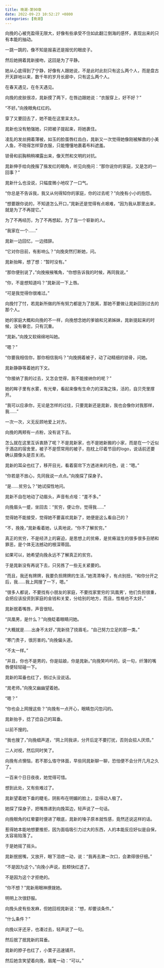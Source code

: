 ```yaml
---
title: 晚潮-第90章
date: 2022-09-23 10:52:27 +0800
categories: [晚潮]
---
```


向挽的心被充盈得无限大，好像有些承受不住如此翻江倒海的感怀，表现出来的只有本能的抽动。

一跳一跳的，像不知是报喜还是报忧的眼皮子。

然后她拥着晁新接吻，这回是为了平静。

她从心底得到了宁静，好像有人跟她说，不是此时此刻只有这么两个人，而是盘古开天辟地以来，数千年的岁月长廊中，只有这么两个人。

在春天遇见，在冬天遇见。

向挽的皮肤很凉，晁新摸了两下，在唇边跟她说：“衣服穿上，好不好？”

“不好。”向挽眼角红红的。

穿了又要回去了，她不能在这里呆太久。

晁新也没有勉强她，只把被子提起来，将她裹住。

凌乱的发丝拥着薄被，如玉的脸蛋唇红齿白，晁新又一次觉得她像刚被解救的小美人鱼，不晓得怎样穿衣服，只能懵懂地裹着布料遮羞。

锁骨和前胸稍稍裸露出来，像天然和文明的对抗。

晁新伸手给向挽揩了揩发红的眼角，听见向挽问：“那你说你的家庭，又是怎的一回事？”

晁新什么也没说，只幅度微小地叹了一口气。

“你总是不告诉我，我又从何得知你的家庭，你的过去呢？”向挽有小小的抱怨。

“想要跟你说的，不知道怎么开口，”晁新还是觉得有点艰难，“因为我从那里出来，就是为了不再提它。”

为了不再经历，为了不再想起，为了当一个崭新的人。

“我家在一个……”

晁新一边回忆，一边措辞。

“它对你目前，有影响么？”向挽突然打断她，问。

晁新抬眸，想了想：“暂时没有。”

“那你便别说了，”向挽掖掖嘴角，“你想告诉我的时候，再同我说。”

“你，不是想知道吗？”晁新润一下上唇。

“可是我觉得你很难过。”

向挽忖了忖，若晁新所做的所有努力都是为了脱离，那她不要做让晁新回到过去的那个人。

她的家庭大概和向挽的不一样，向挽想念她的爹娘和兄弟姊妹，晁新提起来的时候，没有眷恋，只有沉重。

“晁新。”向挽又软绵绵地叫她。

“嗯？”

“你要我相信你，那你相信我吗？”向挽拥着被子，动了动精细的锁骨，问她。

晁新静静等着她的下文。

“你接纳了我的过去，又怎会觉得，我不能接纳你的呢？”

她的眸子里有水雾，有光晕，看起来像有生命力的深海之珠，活的，自贝壳里撑开。

“我可以应承你，无论是怎样的过往，只要晁新还是晁新，我也会像你对我那样，我……”

一次一次，义无反顾地爱上对方。

向挽的两颊有一点粉，没有说下去。

怎么就在这里互诉衷肠了呢？不是晁新家，也不是她新搬的小家，而是在一个近似于酒店的宿舍里，被子不是惯常用的被子，抱枕上印着节目的logo，说话前还要确认摄像头是否关闭。

晁新的耳朵也红了，移开目光，看着窗帘下方透进来的月色，说：“嗯。”

“你若是不放心，先同我说一点点。”向挽探了探身子。

“是……贫穷么？”她试探性地问。

晁新不自在地动了动眉头，声音有点哑：“差不多。”

向挽眉头一蹙，坐回去：“贫穷，便让你，觉得我……”

觉得她不能接受，觉得她不要喜欢晁新了，她便是这么看自己的？

“不，挽挽，”晁新看着她，认真地说，“你不了解贫穷。”

真正的贫穷，不是经济上的窘迫，是思想上的贫瘠，是贫瘠滋生的很多很多丑陋和罪恶，是个体无法撼动的根深蒂固。

如果可以，她希望向挽永远不了解真正的贫穷。

于是晁新没有再说下去，只另拣了一些无关紧要的。

“而且，我还有牌牌，我要负担牌牌的生活，”她清清嗓子，有点别扭，“和你分开之后，我……我上网搜了一下，嗯。”

“很多人都说，不要找有小朋友的家庭，不要找家里穷的‘凤凰男’，他们负担很重，会把应该投资到家庭的金钱和关爱，分给别的地方，而且，性格也不太好。”

晁新抿着嘴唇，声音很轻。

“凤凰男，是什么？”向挽眨着眼睛问她。

“大概就是……出身不太好，”晁新挠了挠眉毛，“自己努力立足的那一类。”

“寒门贵子，很厉害的。”向挽偏头道。

“不太一样。”

“并且，你也不是男的，你是姑娘，你是晁新。”向挽笑吟吟的，说一句，纤薄的嘴唇便轻轻碰一下。

晁新的耳垂也红了，侧过头没说话。

“晁老师。”向挽又幽幽望着她。

“嗯？”

“你也会上网搜这些？”向挽有一点开心，眼睛忽闪忽闪的。

晁新抬手，捻了捻自己的耳垂。

以前不搜的。

“我也搜了，”向挽细声道，“网上同我讲，分开后定不要打扰，否则会招人厌烦。”

二人对视，然后同时笑了。

向挽有点懊恼，若不那么恪守体面，早些同晁新聊一聊，恐怕便不会分开几月之久了。

一百来个日日夜夜，她觉得可惜。

想到此处，又有些难过了。

晁新望着她下垂的睫毛，阴影布在明媚的脸上，显得动人极了。

她探了探身子，把嘴唇递到向挽耳边，轻声说了一句话。

向挽眼角的红晕霎时便进了眼底，晁新的嗓子原本就性感，竟然还说这样的话。

惹得她本能地想要推拒，因为面临吸引力过大的东西，人的本能反应好似是自保，太容易陷落了。

于是她摇了摇头。

晁新抿抿嘴，又放开，眼下泪痣一动，说：“我再去漱一次口，会漱得很仔细。”

“不是因为这个。”向挽小声说，脸颊快红透了。

不是因为这个才拒绝的。

“你不想？”晁新用眼神撩拨她。

明明上次很舒服。

向挽头皮有些发麻，但她回视晁新说：“想，却要谈条件。”

“什么条件？”

向挽以牙还牙，也凑过去，轻声说了一句。

然后抿了抿晁新的耳垂。

晁新的脖子也红了，小栗子迅速铺开。

然后她含笑望着向挽，眉尾一动：“可以。”

